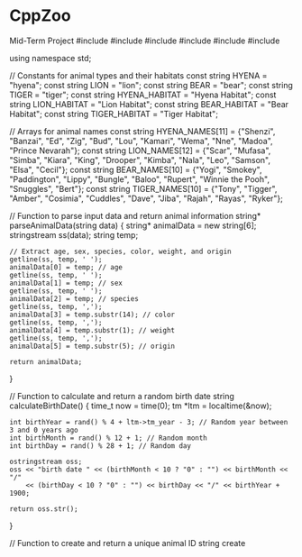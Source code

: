 # CppZoo
Mid-Term Project
#include <iostream>
#include <fstream>
#include <sstream>
#include <string>
#include <ctime>
#include <cstdlib>

using namespace std;

// Constants for animal types and their habitats
const string HYENA = "hyena";
const string LION = "lion";
const string BEAR = "bear";
const string TIGER = "tiger";
const string HYENA_HABITAT = "Hyena Habitat";
const string LION_HABITAT = "Lion Habitat";
const string BEAR_HABITAT = "Bear Habitat";
const string TIGER_HABITAT = "Tiger Habitat";

// Arrays for animal names
const string HYENA_NAMES[11] = {"Shenzi", "Banzai", "Ed", "Zig", "Bud", "Lou", "Kamari", "Wema", "Nne", "Madoa", "Prince Nevarah"};
const string LION_NAMES[12] = {"Scar", "Mufasa", "Simba", "Kiara", "King", "Drooper", "Kimba", "Nala", "Leo", "Samson", "Elsa", "Cecil"};
const string BEAR_NAMES[10] = {"Yogi", "Smokey", "Paddington", "Lippy", "Bungle", "Baloo", "Rupert", "Winnie the Pooh", "Snuggles", "Bert"};
const string TIGER_NAMES[10] = {"Tony", "Tigger", "Amber", "Cosimia", "Cuddles", "Dave", "Jiba", "Rajah", "Rayas", "Ryker"};

// Function to parse input data and return animal information
string* parseAnimalData(string data) {
    string* animalData = new string[6];
    stringstream ss(data);
    string temp;

    // Extract age, sex, species, color, weight, and origin
    getline(ss, temp, ' ');
    animalData[0] = temp; // age
    getline(ss, temp, ' ');
    animalData[1] = temp; // sex
    getline(ss, temp, ' ');
    animalData[2] = temp; // species
    getline(ss, temp, ',');
    animalData[3] = temp.substr(14); // color
    getline(ss, temp, ',');
    animalData[4] = temp.substr(1); // weight
    getline(ss, temp, ',');
    animalData[5] = temp.substr(5); // origin

    return animalData;
}

// Function to calculate and return a random birth date
string calculateBirthDate() {
    time_t now = time(0);
    tm *ltm = localtime(&now);

    int birthYear = rand() % 4 + ltm->tm_year - 3; // Random year between 3 and 0 years ago
    int birthMonth = rand() % 12 + 1; // Random month
    int birthDay = rand() % 28 + 1; // Random day

    ostringstream oss;
    oss << "birth date " << (birthMonth < 10 ? "0" : "") << birthMonth << "/"
        << (birthDay < 10 ? "0" : "") << birthDay << "/" << birthYear + 1900;

    return oss.str();
}

// Function to create and return a unique animal ID
string create
